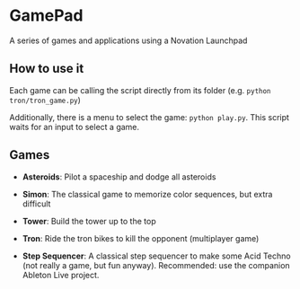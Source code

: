 # GamePad

A series of games and applications using a Novation Launchpad


## How to use it

Each game can be calling the script directly from its folder (e.g. `python tron/tron_game.py`)

Additionally, there is a menu to select the game: `python play.py`.
This script waits for an input to select a game.

## Games

- **Asteroids**: Pilot a spaceship and dodge all asteroids

- **Simon**: The classical game to memorize color sequences, but extra difficult

- **Tower**: Build the tower up to the top

- **Tron**: Ride the tron bikes to kill the opponent (multiplayer game)

- **Step Sequencer**: A classical step sequencer to make some Acid Techno (not really a game, but fun anyway). Recommended: use the companion Ableton Live project.